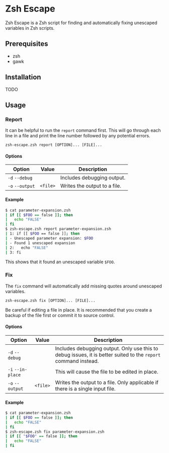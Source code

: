 # Zsh Escape

Zsh Escape is a Zsh script for finding and automatically fixing unescaped variables in Zsh scripts.

## Prerequisites

* zsh
* gawk

## Installation

TODO

## Usage

### Report

It can be helpful to run the `report` command first.
This will go through each line in a file and print the line number followed by any potential errors.

`zsh-escape.zsh report [OPTION]... [FILE]...`

#### Options

Option | Value | Description
------ | ----- | -----------
`-d` `--debug` |  | Includes debugging output.
`-o` `--output` | `<file>` | Writes the output to a file.

#### Example

```sh
$ cat parameter-expansion.zsh
| if [[ $FOO == false ]]; then
|   echo "FALSE"
| fi
$ zsh-escape.zsh report parameter-expansion.zsh
| 1: if [[ $FOO == false ]]; then
| - Unescaped parameter expansion: $FOO
| - Found 1 unescaped expansion
| 2:   echo "FALSE"
| 3: fi
```

This shows that it found an unescaped variable `$FOO`.

### Fix

The `fix` command will automatically add missing quotes around unescaped variables.

`zsh-escape.zsh fix [OPTION]... [FILE]...`

Be careful if editing a file in place. It is recommended that you create a backup of the file first or commit it to source control.

#### Options

Option | Value | Description
------ | ----- | -----------
`-d` `--debug` |  | Includes debugging output. Only use this to debug issues, it is better suited to the `report` command instead.
`-i` `--in-place` |  | This will cause the file to be edited in place.
`-o` `--output` | `<file>` | Writes the output to a file. Only applicable if there is a single input file.

#### Example

```sh
$ cat parameter-expansion.zsh
| if [[ $FOO == false ]]; then
|   echo "FALSE"
| fi
$ zsh-escape.zsh fix parameter-expansion.zsh
| if [[ "$FOO" == false ]]; then
|   echo "FALSE"
| fi
```
